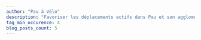 ```yaml
---
author: "Pau à Vélo"
description: "Favoriser les déplacements actifs dans Pau et son agglomération"
tag_min_occurence: 4
blog_posts_count: 5
---
```

